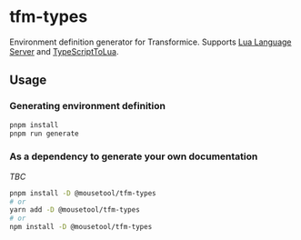 # tfm-types

Environment definition generator for Transformice. Supports [Lua Language Server](https://github.com/sumneko/lua-language-server) and [TypeScriptToLua](https://github.com/TypeScriptToLua/TypeScriptToLua).

## Usage

### Generating environment definition

```sh
pnpm install
pnpm run generate
```

### As a dependency to generate your own documentation

_TBC_

```sh
pnpm install -D @mousetool/tfm-types
# or
yarn add -D @mousetool/tfm-types
# or
npm install -D @mousetool/tfm-types
```
